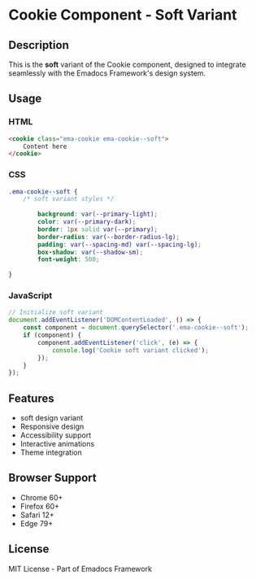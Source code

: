 # Cookie Component - Soft Variant

## Description
This is the **soft** variant of the Cookie component, designed to integrate seamlessly with the Emadocs Framework's design system.

## Usage

### HTML
```html
<cookie class="ema-cookie ema-cookie--soft">
    Content here
</cookie>
```

### CSS
```css
.ema-cookie--soft {
    /* soft variant styles */
    
        background: var(--primary-light);
        color: var(--primary-dark);
        border: 1px solid var(--primary);
        border-radius: var(--border-radius-lg);
        padding: var(--spacing-md) var(--spacing-lg);
        box-shadow: var(--shadow-sm);
        font-weight: 500;
    
}
```

### JavaScript
```javascript
// Initialize soft variant
document.addEventListener('DOMContentLoaded', () => {
    const component = document.querySelector('.ema-cookie--soft');
    if (component) {
        component.addEventListener('click', (e) => {
            console.log('Cookie soft variant clicked');
        });
    }
});
```

## Features
- soft design variant
- Responsive design
- Accessibility support
- Interactive animations
- Theme integration

## Browser Support
- Chrome 60+
- Firefox 60+
- Safari 12+
- Edge 79+

## License
MIT License - Part of Emadocs Framework
